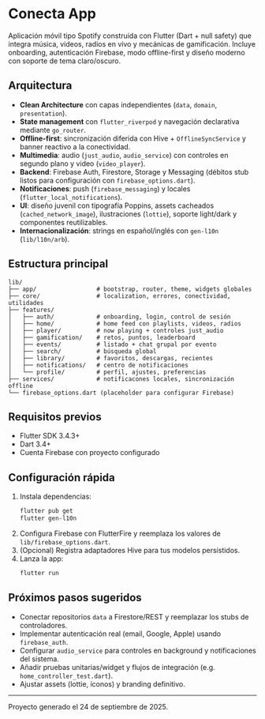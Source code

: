 # Conecta App

Aplicación móvil tipo Spotify construida con Flutter (Dart + null safety) que integra música, videos, radios en vivo y mecánicas de gamificación. Incluye onboarding, autenticación Firebase, modo offline-first y diseño moderno con soporte de tema claro/oscuro.

## Arquitectura

- **Clean Architecture** con capas independientes (`data`, `domain`, `presentation`).
- **State management** con `flutter_riverpod` y navegación declarativa mediante `go_router`.
- **Offline-first**: sincronización diferida con Hive + `OfflineSyncService` y banner reactivo a la conectividad.
- **Multimedia**: audio (`just_audio`, `audio_service`) con controles en segundo plano y video (`video_player`).
- **Backend**: Firebase Auth, Firestore, Storage y Messaging (débitos stub listos para configuración con `firebase_options.dart`).
- **Notificaciones**: push (`firebase_messaging`) y locales (`flutter_local_notifications`).
- **UI**: diseño juvenil con tipografía Poppins, assets cacheados (`cached_network_image`), ilustraciones (`lottie`), soporte light/dark y componentes reutilizables.
- **Internacionalización**: strings en español/inglés con `gen-l10n` (`lib/l10n/arb`).

## Estructura principal

```
lib/
├── app/                 # bootstrap, router, theme, widgets globales
├── core/                # localization, errores, conectividad, utilidades
├── features/
│   ├── auth/            # onboarding, login, control de sesión
│   ├── home/            # home feed con playlists, videos, radios
│   ├── player/          # now playing + controles just_audio
│   ├── gamification/    # retos, puntos, leaderboard
│   ├── events/          # listado + chat grupal por evento
│   ├── search/          # búsqueda global
│   ├── library/         # favoritos, descargas, recientes
│   ├── notifications/   # centro de notificaciones
│   └── profile/         # perfil, ajustes, preferencias
├── services/            # notificacones locales, sincronización offline
└── firebase_options.dart (placeholder para configurar Firebase)
```

## Requisitos previos

- Flutter SDK 3.4.3+
- Dart 3.4+
- Cuenta Firebase con proyecto configurado

## Configuración rápida

1. Instala dependencias:
   ```bash
   flutter pub get
   flutter gen-l10n
   ```
2. Configura Firebase con FlutterFire y reemplaza los valores de `lib/firebase_options.dart`.
3. (Opcional) Registra adaptadores Hive para tus modelos persistidos.
4. Lanza la app:
   ```bash
   flutter run
   ```

## Próximos pasos sugeridos

- Conectar repositorios `data` a Firestore/REST y reemplazar los stubs de controladores.
- Implementar autenticación real (email, Google, Apple) usando `firebase_auth`.
- Configurar `audio_service` para controles en background y notificaciones del sistema.
- Añadir pruebas unitarias/widget y flujos de integración (e.g. `home_controller_test.dart`).
- Ajustar assets (lottie, íconos) y branding definitivo.

---

Proyecto generado el 24 de septiembre de 2025.
